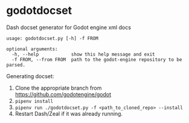 # godotdocset
Dash docset generator for Godot engine xml docs

```
usage: godotdocset.py [-h] -f FROM

optional arguments:
  -h, --help            show this help message and exit
  -f FROM, --from FROM  path to the godot-engine repository to be parsed.
```

Generating docset:

1. Clone the appropriate branch from https://github.com/godotengine/godot
1. `pipenv install`
1. `pipenv run ./godotdocset.py -f <path_to_cloned_repo> --install`
1. Restart Dash/Zeal if it was already running.
